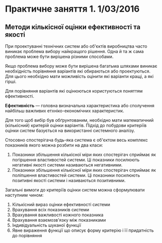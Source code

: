 # Практичне заняття 1. 1/03/2016

## Методи кількісної оцінки ефективності та якості

При проектуванні технічних систем або об'єктів виробництва часто виникає проблема вибору найкращого
рішення.  Одна й та ж сама проблема може бути вирішена різними способами.

Якщо проблема вибору може бути вирішена багатьма шляхами виникає необхідність порівняння варіантів
які обираються або проектуються. Для цього необхідно мати можливість оцінити які варіанти кращі, а
які гірші.

Для порівняння варіантів які оцінюються користуються поняттям ефективності.

__Ефективність__ &mdash; головна визначальна характеристика або сполучення найбільш важливих
етхніко-економічних характеристик.

Для того щоб вибір був обґрунтованим, необхідно мати математичний (кількісний) критерій оцінки
варіантів. Підхід до побудови критеріїв оцінки систем базується на використанні системного аналізу.

Стосовно спостерігача будь-яка система є об'єктом весь комплекс показників якого можна розбити на
два класи:

1. Показники збільшення кількісної міри яких спостерігач сприймає як погіршення властивостей
   системи. Ці показники посилюють негативні якості системи називаються негативними.
2. Показники збільшення кількісної міри яких спостерігач сприймає як поліпшення властивостей
   системи. Ці показники посилюють позитивні якості системи і називаються позитивними.

Загальні вимоги до критеріїв оцінки систем можна сформулювати наступним чином:

1. Кількісний вираз оцінки ефективності системи
2. Врахування всіх показників системи
3. Врахування важливості кожного показника
4. Врахування взаємозв'язку між показниками
5. Індивідуальність шуканої функції
6. Явне вираження функції що описує форму критерію і її придатність до порівняння

